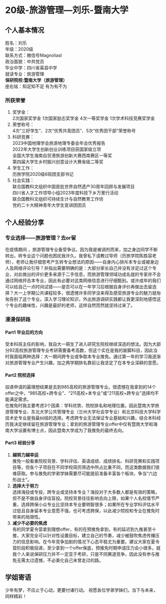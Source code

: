 # 20级-旅游管理—刘乐-暨南大学

## 个人基本情况
姓名：刘乐<br>
年级：2020级<br>
联系方式：微信号Magnoliasl<br>
政治面貌：中共党员<br>
毕业中学：四川省渠县中学<br>
就读专业：旅游管理<br>
**保研院校:暨南大学（旅游管理）**<br>
座右铭：知足知不足 有为有不为<br>

### 所获荣誉
1.	奖学金：<br>
2次国家奖学金  1次国家励志奖学金 4次一等奖学金 1次学术科技竞赛奖学金 
2.	荣誉称号：<br>
4次“三好学生”、2次“优秀共青团员”、5次“优秀团干部”荣誉称号
3.	科研竞赛：<br>
2023中国地理学会旅游地理专委会年会优秀报告<br>
2022年大学生创新创业训练项目获国家级立项<br>
全国大学生海南自贸港旅游创新大赛西南赛区一等奖<br>
第四届大学生乡村振兴创意设计大赛省级二等奖<br>
4.	学生工作：<br>
历旅学院2020级6班团支部书记
5.	社会实践：<br>
联合国教科文组织中国首批世界自然遗产30周年回顾与发展项目<br>
四川省人才工作领导小组2023年度科技下乡万里行活动<br>
联合国教科文组织可持续生计与自然教育工作坊<br>
党的二十大精神青年大学生宣讲团团员<br>

## 个人经验分享

### 专业选择——旅游管理？去or留 

在疫情期间 ，旅游管理专业备受争议。因为我是被调剂而来，加之身边同学不断转出，转专业这个问题也困扰我许久。我曾私下请教过导师（历旅学院陈胜容老师），老师让我仔细思考产生转专业想法的原因——自身内心排斥本专业或被身边人及网络评论引导？并指出需要明确的是：大部分家长自己并没有涉足过这个专业，对此做出的评价更多来源于二手信息，而旅游管理领域功成名就的专家并不会通过网络抨击本专业，因此有必要对这类网络信息进行仔细甄别。或许成年的我们可以给自己一点时间试错——是否可以在一年学习后根据自身评价再做出去留选择？大一上学期公共课程较多，很遗憾许多同学没来得及感受旅游专业的魅力就匆匆告别了这个专业。深入学习理论知识，外出旅游调研实践都让我更深刻地感悟这个专业的趣味性，兴趣是最好的老师，这样自然而然就坚持过来了。

### 漫漫保研路 
#### Part1 毕业后的方向
受本科班主任的影响，我自大一萌生了进入研究生院校继续深造的想法。因为大部分92高校旅游管理专业考研需要备考高数，但这个实在是我的跛脚科目，因此当时我面临两种选择：大一期间跨专业或争取本专业推免。通过第一年的学习我逐渐对旅游管理专业产生兴趣，加之两学期排名靠前让我坚定了在本专业深耕的意愿。

#### Part2 院校选择
投递申请的最理想结果是去到985高校的旅游管理专业。很遗憾在我拿到的14个offer之中，“985高校+跨专业”、“211高校+本专业”或“211高校+跨专业”选择均不能满足需求。<br>
在推免时我主要考虑3个因素：学科优势、院校排名和地理位置。因此暨南大学旅游管理专业、东北大学公共管理专业（兰州大学社会学专业）和北京科技大学科学技术史专业是我最纠结的选择。考虑跨专业无法保证专业基础和兴趣，结合本科经历我决定继续留在旅游管理专业；拿到的旅游管理专业offer中仅有暨南大学和海南大学设置有博士点，因此暨南大学成为了我推免的最终去向。

#### Part3 经验分享
1. **越努力越幸运**<br>
推免一般看重院校背景、学科评估、英语成绩、成绩排名、科研竞赛和实践项目等，但各个子项目在不同学校简历筛选中所占比重不同，而这类数据我们很难获取。参与推免的学弟学妹需要尽可能提前准备丰富各个板块，争当“六边形战士”。
2.	**选择大于努力**<br>
选择海投或专投，跨专业或坚持本专业？海投对于大多数人都是有效的策略，但不是不做自身评估盲投。院校背景往往影响去向上限，如果个人名校情节严重，选择跨保小众专业比坚持本专业要明智很多；如果所在专业学科评估水平过低且自身留本专业意愿不强，也可考虑跨保，以此减少院校和专业在推免时带来的局限性。
3.	**减少不必要的焦虑**<br>
有的同学夏令营拿到理想offer，有的在预推免拿到，有的延迟到九推甚至十推，大家完全可以针对性设置目标，建立自己的节奏，减少被鼓吹焦虑传播压力的信息影响。在今年竞争加剧的情况下心态平稳尤为重要。建议大家在夏令营阶段积极投递，至少拿到一个offer保底，预推免时期申请压力会小很多。就我个人来说保研压力并不一定亚于考研，只是不同赛道竞争，因此没有参与推免无需太过遗憾，不必美化自己未曾走过的路。

## 学姐寄语
少年有梦，不应止于心动，更要付诸行动。
祝愿各位学弟学妹们，当下与未来，同样精彩！
